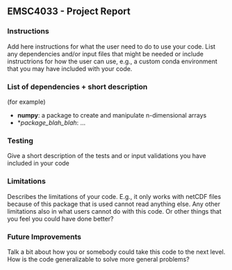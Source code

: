## EMSC4033 - Project Report

### Instructions

Add here instructions for what the user need to do to use your code. List any dependencies and/or input files that might be needed or include instructrions for how the user can use, e.g., a custom conda environment that you may have included with your code.

### List of dependencies + short description

(for example)

- **numpy**: a package to create and manipulate n-dimensional arrays
- **package_blah_blah*: ...


### Testing

Give a short description of the tests and or input validations you have included in your code

### Limitations

Describes the limitations of your code. E.g., it only works with netCDF files because of this package that is used cannot read anything else. Any other limitations also in what users cannot do with this code. Or other things that you feel you could have done better?

### Future Improvements	

Talk a bit about how you or somebody could take this code to the next level. How is the code generalizable to solve more general problems?

